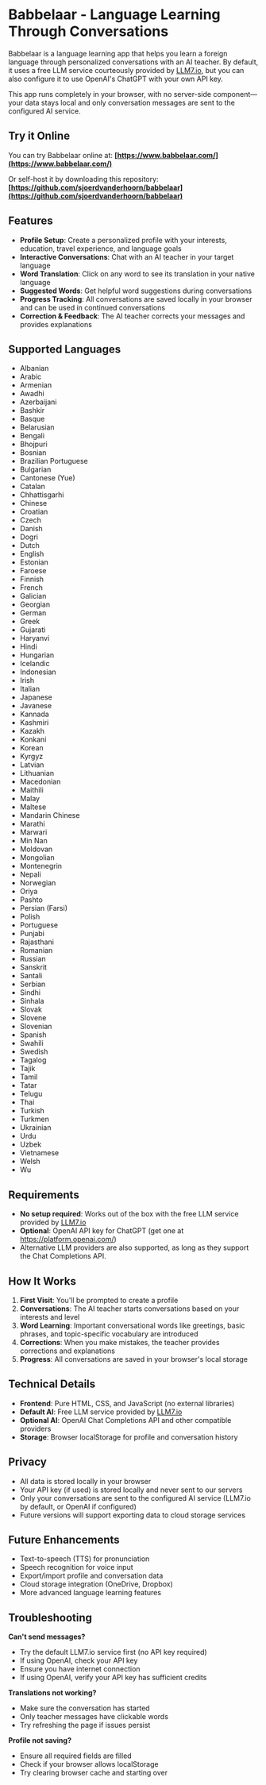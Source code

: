 # Babbelaar - Language Learning Through Conversations

Babbelaar is a language learning app that helps you learn a foreign language through personalized conversations with an AI teacher. By default, it uses a free LLM service courteously provided by [LLM7.io](https://llm7.io/), but you can also configure it to use OpenAI's ChatGPT with your own API key.

This app runs completely in your browser, with no server-side component—your data stays local and only conversation messages are sent to the configured AI service.

## Try it Online

You can try Babbelaar online at: **[https://www.babbelaar.com/](https://www.babbelaar.com/)**

Or self-host it by downloading this repository: **[https://github.com/sjoerdvanderhoorn/babbelaar](https://github.com/sjoerdvanderhoorn/babbelaar)**

## Features

- **Profile Setup**: Create a personalized profile with your interests, education, travel experience, and language goals
- **Interactive Conversations**: Chat with an AI teacher in your target language
- **Word Translation**: Click on any word to see its translation in your native language
- **Suggested Words**: Get helpful word suggestions during conversations
- **Progress Tracking**: All conversations are saved locally in your browser and can be used in continued conversations
- **Correction & Feedback**: The AI teacher corrects your messages and provides explanations

## Supported Languages

- Albanian
- Arabic
- Armenian
- Awadhi
- Azerbaijani
- Bashkir
- Basque
- Belarusian
- Bengali
- Bhojpuri
- Bosnian
- Brazilian Portuguese
- Bulgarian
- Cantonese (Yue)
- Catalan
- Chhattisgarhi
- Chinese
- Croatian
- Czech
- Danish
- Dogri
- Dutch
- English
- Estonian
- Faroese
- Finnish
- French
- Galician
- Georgian
- German
- Greek
- Gujarati
- Haryanvi
- Hindi
- Hungarian
- Icelandic
- Indonesian
- Irish
- Italian
- Japanese
- Javanese
- Kannada
- Kashmiri
- Kazakh
- Konkani
- Korean
- Kyrgyz
- Latvian
- Lithuanian
- Macedonian
- Maithili
- Malay
- Maltese
- Mandarin Chinese
- Marathi
- Marwari
- Min Nan
- Moldovan
- Mongolian
- Montenegrin
- Nepali
- Norwegian
- Oriya
- Pashto
- Persian (Farsi)
- Polish
- Portuguese
- Punjabi
- Rajasthani
- Romanian
- Russian
- Sanskrit
- Santali
- Serbian
- Sindhi
- Sinhala
- Slovak
- Slovene
- Slovenian
- Spanish
- Swahili
- Swedish
- Tagalog
- Tajik
- Tamil
- Tatar
- Telugu
- Thai
- Turkish
- Turkmen
- Ukrainian
- Urdu
- Uzbek
- Vietnamese
- Welsh
- Wu

## Requirements

- **No setup required**: Works out of the box with the free LLM service provided by [LLM7.io](https://llm7.io/)
- **Optional**: OpenAI API key for ChatGPT (get one at https://platform.openai.com/)
- Alternative LLM providers are also supported, as long as they support the Chat Completions API.

## How It Works

1. **First Visit**: You'll be prompted to create a profile
2. **Conversations**: The AI teacher starts conversations based on your interests and level
3. **Word Learning**: Important conversational words like greetings, basic phrases, and topic-specific vocabulary are introduced
4. **Corrections**: When you make mistakes, the teacher provides corrections and explanations
5. **Progress**: All conversations are saved in your browser's local storage

## Technical Details

- **Frontend**: Pure HTML, CSS, and JavaScript (no external libraries)
- **Default AI**: Free LLM service provided by [LLM7.io](https://llm7.io/)
- **Optional AI**: OpenAI Chat Completions API and other compatible providers
- **Storage**: Browser localStorage for profile and conversation history

## Privacy

- All data is stored locally in your browser
- Your API key (if used) is stored locally and never sent to our servers
- Only your conversations are sent to the configured AI service (LLM7.io by default, or OpenAI if configured)
- Future versions will support exporting data to cloud storage services

## Future Enhancements

- Text-to-speech (TTS) for pronunciation
- Speech recognition for voice input
- Export/import profile and conversation data
- Cloud storage integration (OneDrive, Dropbox)
- More advanced language learning features

## Troubleshooting

**Can't send messages?**
- Try the default LLM7.io service first (no API key required)
- If using OpenAI, check your API key
- Ensure you have internet connection
- If using OpenAI, verify your API key has sufficient credits

**Translations not working?**
- Make sure the conversation has started
- Only teacher messages have clickable words
- Try refreshing the page if issues persist

**Profile not saving?**
- Ensure all required fields are filled
- Check if your browser allows localStorage
- Try clearing browser cache and starting over
